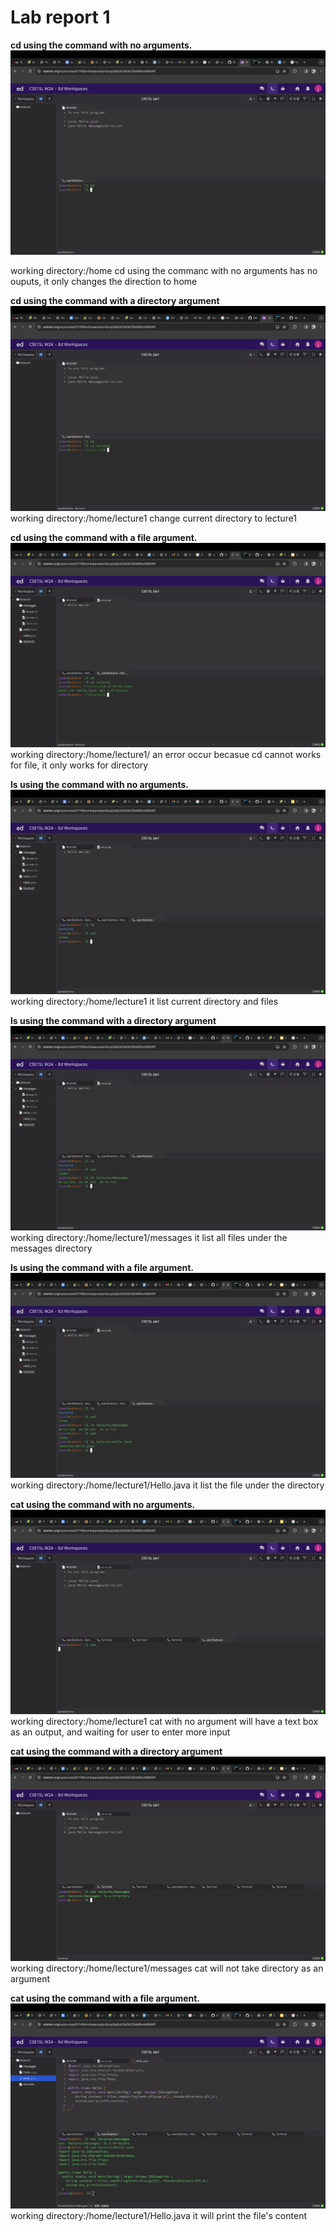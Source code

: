 # Lab report 1
**cd using the command with no arguments.**
![Image](1.jpg)

working directory:/home
cd using the commanc with no arguments has no ouputs, it only changes the direction to home

**cd using the command with a directory argument**
![Image](2.jpg)
working directory:/home/lecture1
change current directory to lecture1

**cd using the command with a file argument.**
![Image](3.jpg)
working directory:/home/lecture1/
an error occur becasue cd cannot works for file, it only works for directory




**ls using the command with no arguments.**
![Image](4.jpg)
working directory:/home/lecture1
it list current directory and files



**ls using the command with a directory argument**
![Image](5.jpg)
working directory:/home/lecture1/messages
it list all files under the messages directory


**ls using the command with a file argument.**
![Image](6.jpg)
working directory:/home/lecture1/Hello.java
it list the file under the directory 



**cat using the command with no arguments.**
![Image](88.jpg)
working directory:/home/lecture1
cat with no argument will have a text box as an output, and waiting for user to enter more input



**cat using the command with a directory argument**
![Image](99.jpg)
working directory:/home/lecture1/messages
cat will not take directory as an argument


**cat using the command with a file argument.**
![Image](1010.jpg)
working directory:/home/lecture1/Hello.java
it will print the file's content 




